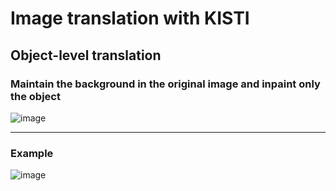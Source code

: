 # Image translation with KISTI





## Object-level translation
### Maintain the background in the original image and inpaint only the object

![image](https://github.com/KNU-BrainAI/image-translation/assets/94999030/5c6e2501-9068-4eb5-9fdc-b2b5f0689925)

___
### Example
![image](https://github.com/KNU-BrainAI/image-translation/assets/94999030/0d0fb96b-8d77-4511-b951-8d1eb37b80ef)
